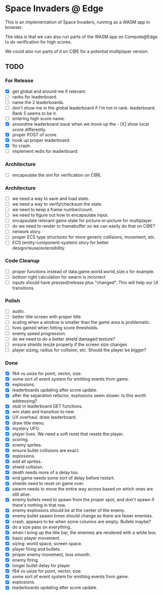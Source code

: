 # Space Invaders @ Edge

This is an implementation of Space Invaders, running as a WASM app in browser.

The idea is that we can also run parts of the WASM app on Compute@Edge to do verification for high scores.

We could also run parts of it on C@E for a potential multiplayer version.

## TODO

### For Release

- [X] get global and around me if relevant.
- [ ] ranks for leaderboard.
- [ ] name the 2 leaderboards.
- [ ] don't show me in the global leaderboard if I'm not in rank.
leaderboard. Rank 5 seems to be it.
- [ ] entering high score name.
- [X] aroundme leaderboard issue when we move up the - [X] show local score differently.
- [X] proper POST of score.
- [X] hook up proper leaderboard.
- [X] fix crash.
- [ ] implement redis for leaderboard.

### Architecture

- [ ] encapsulate the sim for verification on C@E.

### Architecture

- [ ] we need a way to save and load state.
- [ ] we need a way to verify/checksum the state.
- [ ] we need to keep a frame number/count.
- [ ] we need to figure out how to encapsulate input.
- [ ] encapsulate relevant game state for picture-in-picture for multiplayer.
- [ ] do we need to render to framebuffer so we can easily do that on C@E?
- [ ] network story.
- [ ] proper ECS type structures for more generic collisions, movement, etc.
- [ ] ECS (entity-component-system) story for better design/reuse/extensibility.

### Code Cleanup

- [ ] proper functions instead of data.game.world.world_size.x for example.
- [ ] bottom right calculation for swarm is incorrect
- [ ] inputs should have pressed/release plus "changed". This will help our UI transitions.

### Polish

- [ ] audio.
- [ ] better title screen with proper title.
- [ ] scaling when a window is smaller than the game area is problematic.
- [ ] lives gained when hitting score thresholds.
- [ ] enemy speed progression.
- [ ] do we need to do a better shield damaged texture?
- [ ] ensure shields resize properly if the screen size changes
- [ ] player sizing, radius for collision, etc. Should the player be bigger?

### Done

- [X] f64 vs usize for point, vector, size.
- [X] some sort of event system for emitting events from game.
- [X] explosions.
- [X] leaderboards updating after score update.
- [X] after the separation refactor, explosions seem slower. Is this worth addressing?
- [X] stub in leaderboard GET functions.
- [X] win state and transition to new
- [X] UX overhaul. draw leaderboard.
- [X] draw title menu.
- [X] mystery UFO.
- [X] player lives. We need a soft reset that resets the player.
- [X] scoring.
- [X] enemy sprites.
- [X] ensure bullet collisions are exact.
- [X] explosions.
- [X] add all sprites.
- [X] shield collision.
- [X] death needs more of a delay too.
- [X] end game needs some sort of delay before restart.
- [X] shields need to reset on game over.
- [X] swarm needs to move the entire way across based on which ones are still alive.
- [X] enemy bullets need to spawn from the proper spot, and don't spawn if there's nothing in that row.
- [X] enemy explosions should be at the center of the enemy.
- [X] enemy bullet spawn times should change as there are fewer enemies.
- [X] crash, appears to be when some columns are empty. Bullets maybe?
- [X] do a size pass on everything.
- [X] when I bring up the title bar, the enemies are rendered with a white box.
- [X] basic player movement.
- [X] sizing: world space, screen space.
- [X] player firing and bullets.
- [X] proper enemy movement, less smooth.
- [X] enemy firing.
- [X] longer bullet delay for player
- [X] f64 vs usize for point, vector, size.
- [X] some sort of event system for emitting events from game.
- [X] explosions.
- [X] leaderboards updating after score update.
